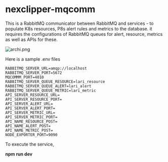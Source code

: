 
# nexclipper-mqcomm

This is a RabbitMQ communicator between RabbitMQ and services - to populate K8s resources, P8s alert rules and metrics to the database. it requires the configurations of RabbitMQ queues for alert, resource, metrics as well as APIs for these. 


![archi.png](https://github.com/NexClipper/nexclipper-mqcomm/blob/ebd65844eb7021fe83960d346f896b31378f2adc/assets/archi.png)



Here is a sample .env files 

```
RABBITMQ_SERVER_URL=amqp://localhost
RABBITMQ_SERVER_PORT=5672
MQCOMMM_PORT=4010
RABBITMQ_SERVER_QUEUE_RESOURCE=lari_resource
RABBITMQ_SERVER_QUEUE_ALERT=lari_alert
RABBITMQ_SERVER_QUEUE_METRIC=lari_metric
API_SERVER_RESOURCE_URL=
API_SERVER_RESOURCE_PORT=
API_SERVER_ALERT_URL=
API_SERVER_ALERT_PORT=
API_SERVER_METRIC_URL=
API_SERVER_METRIC_PORT=
API_NAME_RESOURCE_POST=
API_NAME_ALERT_POST=
API_NAME_METRIC_POST=
NODE_EXPORTER_PORT=9090
```

To execute the service, 

**npm run dev**


